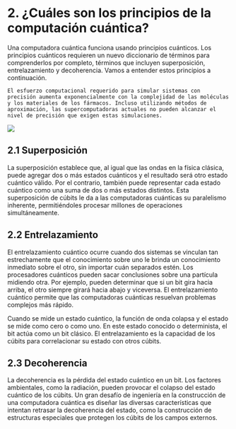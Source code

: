 # 2. ¿Cuáles son los principios de la computación cuántica?

Una computadora cuántica funciona usando principios cuánticos. Los principios cuánticos requieren un nuevo diccionario de términos para comprenderlos por completo, términos que incluyen superposición, entrelazamiento y decoherencia. Vamos a entender estos principios a continuación.

```{seealso}
El esfuerzo computacional requerido para simular sistemas con precisión aumenta exponencialmente con la complejidad de las moléculas y los materiales de los fármacos. Incluso utilizando métodos de aproximación, las supercomputadoras actuales no pueden alcanzar el nivel de precisión que exigen estas simulaciones.
```

![](https://d29jy8ovkd5kcx.cloudfront.net/wp-content/uploads/2022/09/30155729/Computacion-cuantica-Agustin-Jamele.jpg)

## 2.1 Superposición

La superposición establece que, al igual que las ondas en la física clásica, puede agregar dos o más estados cuánticos y el resultado será otro estado cuántico válido. Por el contrario, también puede representar cada estado cuántico como una suma de dos o más estados distintos. Esta superposición de cúbits le da a las computadoras cuánticas su paralelismo inherente, permitiéndoles procesar millones de operaciones simultáneamente.


## 2.2 Entrelazamiento

El entrelazamiento cuántico ocurre cuando dos sistemas se vinculan tan estrechamente que el conocimiento sobre uno le brinda un conocimiento inmediato sobre el otro, sin importar cuán separados estén. Los procesadores cuánticos pueden sacar conclusiones sobre una partícula midiendo otra. Por ejemplo, pueden determinar que si un bit gira hacia arriba, el otro siempre girará hacia abajo y viceversa. El entrelazamiento cuántico permite que las computadoras cuánticas resuelvan problemas complejos más rápido.

Cuando se mide un estado cuántico, la función de onda colapsa y el estado se mide como cero o como uno. En este estado conocido o determinista, el bit actúa como un bit clásico. El entrelazamiento es la capacidad de los cúbits para correlacionar su estado con otros cúbits.


## 2.3 Decoherencia

La decoherencia es la pérdida del estado cuántico en un bit. Los factores ambientales, como la radiación, pueden provocar el colapso del estado cuántico de los cúbits. Un gran desafío de ingeniería en la construcción de una computadora cuántica es diseñar las diversas características que intentan retrasar la decoherencia del estado, como la construcción de estructuras especiales que protegen los cúbits de los campos externos.

```{bibliography}
```

